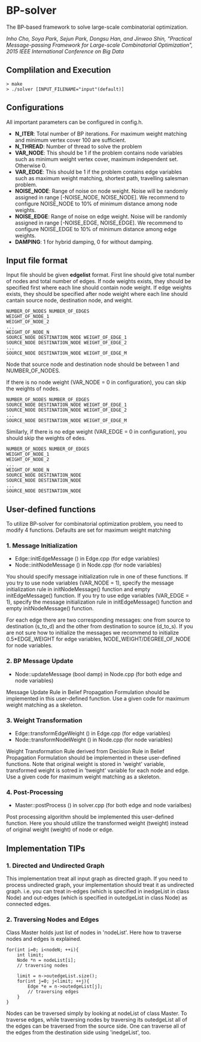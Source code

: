 # BP-solver
The BP-based framework to solve large-scale combinatorial optimization.

*Inho Cho, Soya Park, Sejun Park, Dongsu Han, and Jinwoo Shin, "Practical Message-passing Framework for Large-scale Combinatorial Optimization", 2015 IEEE International Conference on Big Data*

## Complilation and Execution

```
> make
> ./solver [INPUT_FILENAME="input"(default)]
```
## Configurations
All important parameters can be configured in config.h.
- **N_ITER**: Total number of BP iterations. For maximum weight matching and minimum vertex cover 100 are sufficient.
- **N_THREAD**: Number of thread to solve the problem
- **VAR_NODE**: This should be 1 if the problem contains node variables such as minimum weight vertex cover, maximum independent set. Otherwise 0.
- **VAR_EDGE**: This should be 1 if the problem contains edge variables such as maximum weight matching, shortest path, travelling salesman problem.
- **NOISE_NODE**: Range of noise on node weight. Noise will be randomly assigned in range [-NOISE_NODE, NOISE_NODE]. We recommend to configure NOISE_NODE to 10% of minimum distance among node weights.
- **NOISE_EDGE**: Range of noise on edge weight. Noise will be randomly assigned in range [-NOISE_EDGE, NOISE_EDGE]. We recommend to configure NOISE_EDGE to 10% of minimum distance among edge weights.
- **DAMPING**: 1 for hybrid damping, 0 for without damping.

## Input file format
Input file should be given **edgelist** format. First line should give total number of nodes and total number of edges. 
If node weights exists, they should be specified first where each line should contain node weight.
If edge weights exists, they should be specified after node weight where each line should cantain source node, destination node, and weight.

```
NUMBER_OF_NODES NUMBER_OF_EDGES
WEIGHT_OF_NODE_1
WEIGHT_OF_NODE_2
...
WEIGHT_OF_NODE_N
SOURCE_NODE DESTINATION_NODE WEIGHT_OF_EDGE_1
SOURCE_NODE DESTINATION_NODE WEIGHT_OF_EDGE_2
...
SOURCE_NODE DESTINATION_NODE WEIGHT_OF_EDGE_M
```

Node that source node and destination node should be between 1 and NUMBER_OF_NODES.

If there is no node weight (VAR_NODE = 0 in configuration), you can skip the weights of nodes.

```
NUMBER_OF_NODES NUMBER_OF_EDGES
SOURCE_NODE DESTINATION_NODE WEIGHT_OF_EDGE_1
SOURCE_NODE DESTINATION_NODE WEIGHT_OF_EDGE_2
...
SOURCE_NODE DESTINATION_NODE WEIGHT_OF_EDGE_M
``` 

Similarly, if there is no edge weight (VAR_EDGE = 0 in configuration), you should skip the weights of edes.

```
NUMBER_OF_NODES NUMBER_OF_EDGES
WEIGHT_OF_NODE_1
WEIGHT_OF_NODE_2
...
WEIGHT_OF_NODE_N
SOURCE_NODE DESTINATION_NODE 
SOURCE_NODE DESTINATION_NODE 
...
SOURCE_NODE DESTINATION_NODE 
```


## User-defined functions
To utilize BP-solver for combinatorial optimization problem, you need to modify 4 functions. Defaults are set for maximum weight matching

### 1. Message Initialization
- Edge::initEdgeMessage () in Edge.cpp (for edge variables)
- Node::initNodeMessage () in Node.cpp (for node variables)

You should specify message initialization rule in one of these functions. 
If you try to use node variables (VAR_NODE = 1), specify the message initialization rule in initNodeMessage() function and empty initEdgeMessage() function.
If you try to use edge variables (VAR_EDGE = 1), specify the message initialization rule in initEdgeMessage() function and empty initNodeMessage() function.

For each edge there are two corresponding messages: one from source to destination (s_to_d) and the other from destination to source (d_to_s).
If you are not sure how to initialize the messages we recommend to initialize 0.5*EDGE_WEIGHT for edge variables, NODE_WEIGHT/DEGREE_OF_NODE for node variables.

### 2. BP Message Update
- Node::updateMessage (bool damp) in Node.cpp (for both edge and node variables)

Message Update Rule in Belief Propagation Formulation should be implemented in this user-defined function.
Use a given code for maximum weight matching as a skeleton.

### 3. Weight Transformation
- Edge::transformEdgeWeight () in Edge.cpp (for edge variables)
- Node::transformNodeWeight () in Node.cpp (for node variables)

Weight Transformation Rule derived from Decision Rule in Belief Propagation Formulation should be implemented in these user-defined functions.
Note that original weight is stored in 'weight' variable, transformed weight is sotred in 'tweight' variable for each node and edge.
Use a given code for maximum weight matching as a skeleton.

### 4. Post-Processing
- Master::postProcess () in solver.cpp (for both edge and node varialbes)

Post processing algorithm should be implemented this user-defined function. Here you should utilize the transformed weight (tweight) instead of original weight (weight) of node or edge. 

## Implementation TIPs
### 1. Directed and Undirected Graph
This implementation treat all input graph as directed graph. 
If you need to process undirected graph, your implementation should treat it as undirected graph.
i.e. you can treat in-edges (which is specified in inedgeList in class Node) and out-edges (which is specified in outedgeList in class Node) as connected edges.

### 2. Traversing Nodes and Edges
Class Master holds just list of nodes in 'nodeList'.
Here how to traverse nodes and edges is explained. 

```
for(int i=0; i<nodeN; ++i){
	int limit;
	Node *n = nodeList[i];
	// traversing nodes

	limit = n->outedgeList.size();
	for(int j=0; j<limit; ++j){
		Edge *e = n->outedgeList[j];
		// traversing edges
	}
}
```

Nodes can be traversed simply by looking at nodeList of class Master.
To traverse edges, while traversing nodes by traversing its outedgeList all of the edges can be traversed from the source side.
One can traverse all of the edges from the destination side using 'inedgeList', too.
